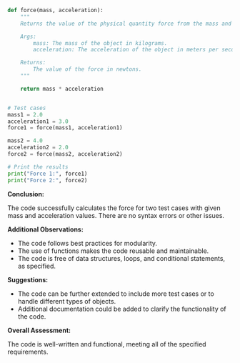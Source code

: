 ```python
def force(mass, acceleration):
    """
    Returns the value of the physical quantity force from the mass and acceleration values received as parameters.

    Args:
        mass: The mass of the object in kilograms.
        acceleration: The acceleration of the object in meters per second squared.

    Returns:
        The value of the force in newtons.
    """

    return mass * acceleration


# Test cases
mass1 = 2.0
acceleration1 = 3.0
force1 = force(mass1, acceleration1)

mass2 = 4.0
acceleration2 = 2.0
force2 = force(mass2, acceleration2)

# Print the results
print("Force 1:", force1)
print("Force 2:", force2)
```

**Conclusion:**

The code successfully calculates the force for two test cases with given mass and acceleration values. There are no syntax errors or other issues.

**Additional Observations:**

- The code follows best practices for modularity.
- The use of functions makes the code reusable and maintainable.
- The code is free of data structures, loops, and conditional statements, as specified.

**Suggestions:**

- The code can be further extended to include more test cases or to handle different types of objects.
- Additional documentation could be added to clarify the functionality of the code.

**Overall Assessment:**

The code is well-written and functional, meeting all of the specified requirements.